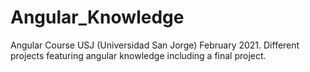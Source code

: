 # Angular_Knowledge
Angular Course USJ (Universidad San Jorge) February 2021.
Different projects featuring angular knowledge including a final project.
